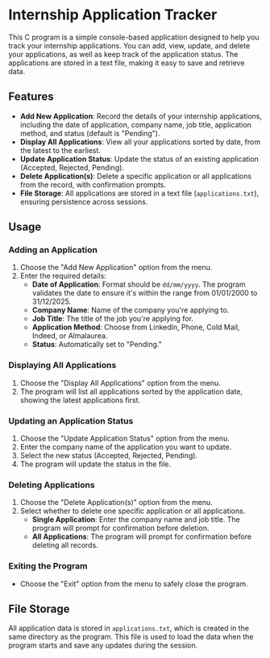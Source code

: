 # Internship Application Tracker

This C program is a simple console-based application designed to help you track your internship applications. You can add, view, update, and delete your applications, as well as keep track of the application status. The applications are stored in a text file, making it easy to save and retrieve data.

## Features

- **Add New Application**: Record the details of your internship applications, including the date of application, company name, job title, application method, and status (default is "Pending").
- **Display All Applications**: View all your applications sorted by date, from the latest to the earliest.
- **Update Application Status**: Update the status of an existing application (Accepted, Rejected, Pending).
- **Delete Application(s)**: Delete a specific application or all applications from the record, with confirmation prompts.
- **File Storage**: All applications are stored in a text file (`applications.txt`), ensuring persistence across sessions.

## Usage

### Adding an Application
1. Choose the "Add New Application" option from the menu.
2. Enter the required details:
   - **Date of Application**: Format should be `dd/mm/yyyy`. The program validates the date to ensure it's within the range from 01/01/2000 to 31/12/2025.
   - **Company Name**: Name of the company you're applying to.
   - **Job Title**: The title of the job you're applying for.
   - **Application Method**: Choose from LinkedIn, Phone, Cold Mail, Indeed, or Almalaurea.
   - **Status**: Automatically set to "Pending."

### Displaying All Applications
1. Choose the "Display All Applications" option from the menu.
2. The program will list all applications sorted by the application date, showing the latest applications first.

### Updating an Application Status
1. Choose the "Update Application Status" option from the menu.
2. Enter the company name of the application you want to update.
3. Select the new status (Accepted, Rejected, Pending).
4. The program will update the status in the file.

### Deleting Applications
1. Choose the "Delete Application(s)" option from the menu.
2. Select whether to delete one specific application or all applications.
   - **Single Application**: Enter the company name and job title. The program will prompt for confirmation before deletion.
   - **All Applications**: The program will prompt for confirmation before deleting all records.

### Exiting the Program
- Choose the "Exit" option from the menu to safely close the program.

## File Storage

All application data is stored in `applications.txt`, which is created in the same directory as the program. This file is used to load the data when the program starts and save any updates during the session.